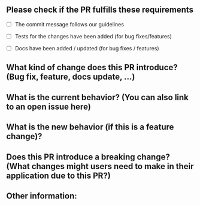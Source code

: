 ## **Please check if the PR fulfills these requirements**
- [ ] The commit message follows our guidelines
- [ ] Tests for the changes have been added (for bug fixes/features)
- [ ] Docs have been added / updated (for bug fixes / features)


## **What kind of change does this PR introduce?** (Bug fix, feature, docs update, ...)


## **What is the current behavior?** (You can also link to an open issue here)


## **What is the new behavior (if this is a feature change)?**


## **Does this PR introduce a breaking change?** (What changes might users need to make in their application due to this PR?)


## **Other information**:
